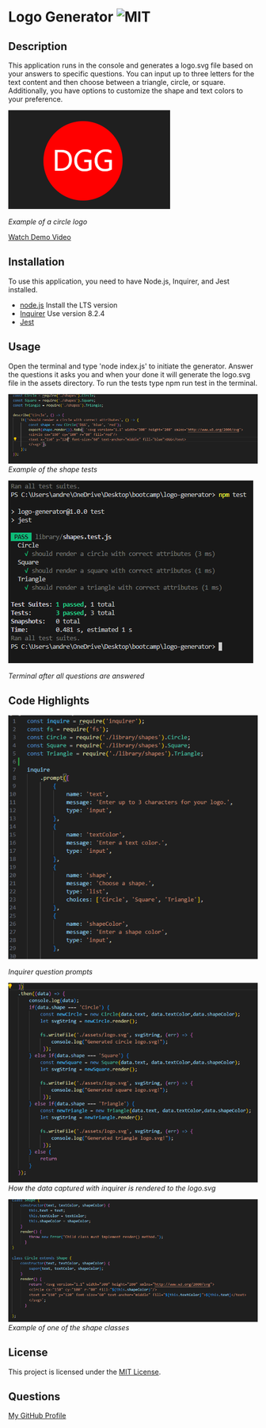 # Logo Generator ![MIT](https://img.shields.io/badge/MIT-blue)

## Description
This application runs in the console and generates a logo.svg file based on your answers to specific questions. You can input up to three letters for the text content and then choose between a triangle, circle, or square. Additionally, you have options to customize the shape and text colors to your preference. 

![Example of a circle logo](./Images/logo-example.png)

*Example of a circle logo*

[Watch Demo Video](https://watch.screencastify.com/v/lSkUHjUZsqOBTfZKR6Io)

## Installation
To use this application, you need to have Node.js, Inquirer, and Jest installed.
- [node.js](https://nodejs.org/en) Install the LTS version
- [Inquirer](https://www.npmjs.com/package/inquirer#documentation) Use version 8.2.4
- [Jest](https://jestjs.io/docs/getting-started)

## Usage
Open the terminal and type 'node index.js' to initiate the generator. Answer the questions it asks you and when your done it will generate the logo.svg file in the assets directory. To run the tests type npm run test in the terminal.

![Test Example](./Images/test-example.png)
*Example of the shape tests*

![Preview of terminal with test results](./Images/jest-results.png)

*Terminal after all questions are answered*


## Code Highlights

![Inquirer prompts](./Images/inquirer-questions.png)

*Inquirer question prompts*

![File System](./Images/write-to-file.png)
*How the data captured with inquirer is rendered to the logo.svg*

![Class Example](./Images/class-example.png)
*Example of one of the shape classes*

## License
This project is licensed under the [MIT License](LICENSE).

## Questions

[My GitHub Profile](https://github.com/Andrewchall92)


